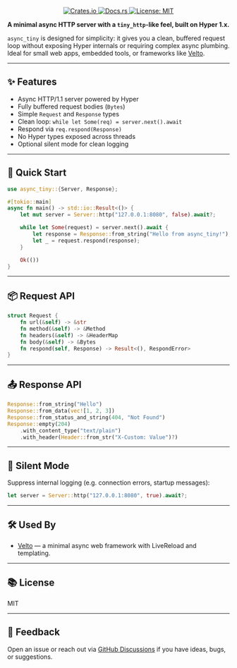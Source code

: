 <p align="center">
  <a href="https://crates.io/crates/async_tiny">
    <img src="https://img.shields.io/crates/v/async_tiny?style=flat-square" alt="Crates.io">
  </a>
  <a href="https://docs.rs/async_tiny">
    <img src="https://img.shields.io/docsrs/async_tiny?style=flat-square" alt="Docs.rs">
  </a>
  <a href="https://opensource.org/licenses/MIT">
    <img src="https://img.shields.io/badge/license-MIT-blue.svg?style=flat-square" alt="License: MIT">
  </a>
</p>

**A minimal async HTTP server with a `tiny_http`-like feel, built on Hyper 1.x.**

`async_tiny` is designed for simplicity: it gives you a clean, buffered request loop without exposing Hyper internals or requiring complex async plumbing. Ideal for small web apps, embedded tools, or frameworks like [Velto](https://github.com/pjdur/velto).

---

## ✨ Features

- Async HTTP/1.1 server powered by Hyper
- Fully buffered request bodies (`Bytes`)
- Simple `Request` and `Response` types
- Clean loop: `while let Some(req) = server.next().await`
- Respond via `req.respond(Response)`
- No Hyper types exposed across threads
- Optional silent mode for clean logging

---

## 🚀 Quick Start

```rust
use async_tiny::{Server, Response};

#[tokio::main]
async fn main() -> std::io::Result<()> {
    let mut server = Server::http("127.0.0.1:8080", false).await?;

    while let Some(request) = server.next().await {
        let response = Response::from_string("Hello from async_tiny!");
        let _ = request.respond(response);
    }

    Ok(())
}
```

---

## 📦 Request API

```rust
struct Request {
    fn url(&self) -> &str
    fn method(&self) -> &Method
    fn headers(&self) -> &HeaderMap
    fn body(&self) -> &Bytes
    fn respond(self, Response) -> Result<(), RespondError>
}
```

---

## 📤 Response API

```rust
Response::from_string("Hello")
Response::from_data(vec![1, 2, 3])
Response::from_status_and_string(404, "Not Found")
Response::empty(204)
    .with_content_type("text/plain")
    .with_header(Header::from_str("X-Custom: Value")?)
```

---

## 🔧 Silent Mode

Suppress internal logging (e.g. connection errors, startup messages):

```rust
let server = Server::http("127.0.0.1:8080", true).await?;
```

---

## 🛠 Used By

- [Velto](https://github.com/pjdur/velto) — a minimal async web framework with LiveReload and templating.

---

## 📚 License

MIT

---

## 💬 Feedback

Open an issue or reach out via [GitHub Discussions](https://github.com/pjdur/async_tiny/discussions) if you have ideas, bugs, or suggestions.

